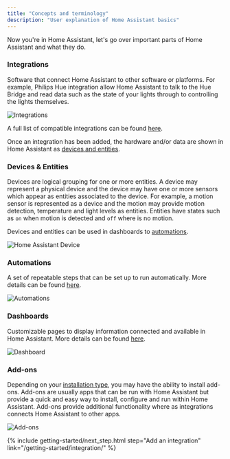 ```yaml
---
title: "Concepts and terminology"
description: "User explanation of Home Assistant basics"
---
```

Now you're in Home Assistant, let's go over important parts of Home Assistant and what they do.

### Integrations
Software that connect Home Assistant to other software or platforms. For example, Philips Hue integration allow Home Assistant to talk to the Hue Bridge and read data such as the state of your lights through to controlling the lights themselves.

![Integrations](/images/getting-started/integrations.png)

A full list of compatible integrations can be found [here](/integrations).

Once an integration has been added, the hardware and/or data are shown in Home Assistant as [devices and entities](#devices--entities).

### Devices & Entities
Devices are logical grouping for one or more entities. A device may represent a physical device and the device may have one or more sensors which appear as entities associated to the device. For example, a motion sensor is represented as a device and the motion may provide motion detection, temperature and light levels as entities. Entities have states such as `on` when motion is detected and `off` where is no motion.

Devices and entities can be used in dashboards to [automations](#automations).

![Home Assistant Device](/images/getting-started/home-assistant-device.png)

### Automations
A set of repeatable steps that can be set up to run automatically. More details can be found [here](/automation).

![Automations](/images/getting-started/automation-editor.png)

### Dashboards
Customizable pages to display information connected and available in Home Assistant. More details can be found [here](/dashboards).

![Dashboard](/images/getting-started/lovelace.png)

### Add-ons
Depending on your [installation type](/installation), you may have the ability to install add-ons. Add-ons are usually apps that can be run with Home Assistant but provide a quick and easy way to install, configure and run within Home Assistant. Add-ons provide additional functionality where as integrations connects Home Assistant to other apps.

![Add-ons](/images/getting-started/add-ons.png)

{% include getting-started/next_step.html step="Add an integration" link="/getting-started/integration/" %}